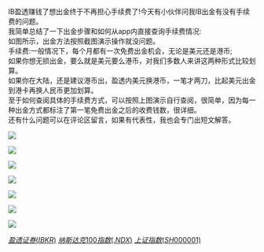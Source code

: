 IB盈透赚钱了想出金终于不再担心手续费了!今天有小伙伴问我IB出金有没有手续费的问题。  
我简单总结了一下出金步骤和如何从app内直接查询手续费情况:  
如图所示，出金方法按照截图演示操作就没问题。  
手续费:一般情况下，每个月都有一次免费出金机会，无论是美元还是港币;  
如果你想无损出金，要么就是美元要么港币，对我们多数人来讲这两种形式比较划算。  
如果你在大陆，还是建议港币出，盈透内美元换港币，一笔才两刀，比起美元出金到港卡再换人民币更加划算。  
至于如何查阅具体的手续费方式，可以按照上图演示自行查阅，很简单，因为每一种出金方式都标注了第一笔免费出金之后的收费钱数，很详细。  
还有什么问题可以在评论区留言，如果有代表性，我也会专门出短文解答。

  

![](https://xqimg.imedao.com/19001a678a9862d3fda0fded.jpg!800.jpg)

![](https://xqimg.imedao.com/19001a68b86d7fb3fe1d22e8.jpg!800.jpg)

![](https://xqimg.imedao.com/19001a69773992f3feba95eb.jpg!800.jpg)

![](https://xqimg.imedao.com/19001a6a2458a853f9cbe09e.jpg!800.jpg)

![](https://xqimg.imedao.com/19001a6b0d5862e3fdbdc809.jpg!800.jpg)

![](https://xqimg.imedao.com/19001a6bceed7fc3fecc8fa7.jpg!800.jpg)

![](https://xqimg.imedao.com/19001a6cb08a6d13fb166d29.jpg!800.jpg)

[$盈透证券(IBKR)$](https://xueqiu.com/S/IBKR) [$纳斯达克100指数(.NDX)$](https://xueqiu.com/S/.NDX) [$上证指数(SH000001)$](https://xueqiu.com/S/SH000001)